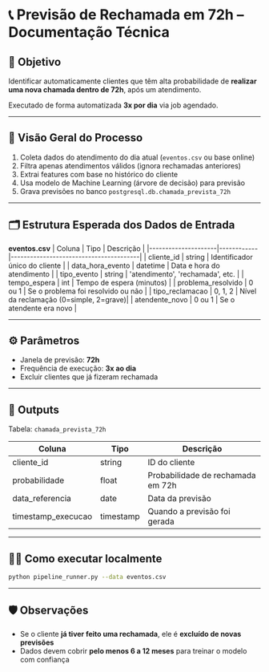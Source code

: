 # 📞 Previsão de Rechamada em 72h – Documentação Técnica

## 🧠 Objetivo
Identificar automaticamente clientes que têm alta probabilidade de **realizar uma nova chamada dentro de 72h**, após um atendimento.

Executado de forma automatizada **3x por dia** via job agendado.

---

## 🔁 Visão Geral do Processo

1. Coleta dados do atendimento do dia atual (`eventos.csv` ou base online)
2. Filtra apenas atendimentos válidos (ignora rechamadas anteriores)
3. Extrai features com base no histórico do cliente
4. Usa modelo de Machine Learning (árvore de decisão) para previsão
5. Grava previsões no banco `postgresql.db.chamada_prevista_72h`

---

## 🗂️ Estrutura Esperada dos Dados de Entrada

**eventos.csv**
| Coluna              | Tipo       | Descrição                            |
|---------------------|------------|----------------------------------------|
| cliente_id          | string     | Identificador único do cliente         |
| data_hora_evento    | datetime   | Data e hora do atendimento             |
| tipo_evento         | string     | 'atendimento', 'rechamada', etc.       |
| tempo_espera        | int        | Tempo de espera (minutos)              |
| problema_resolvido  | 0 ou 1     | Se o problema foi resolvido ou não     |
| tipo_reclamacao     | 0, 1, 2    | Nível da reclamação (0=simple, 2=grave)|
| atendente_novo      | 0 ou 1     | Se o atendente era novo                |

---

## ⚙️ Parâmetros

- Janela de previsão: **72h**
- Frequência de execução: **3x ao dia**
- Excluir clientes que já fizeram rechamada

---

## 🧪 Outputs

Tabela: `chamada_prevista_72h`

| Coluna              | Tipo       | Descrição                               |
|---------------------|------------|-------------------------------------------|
| cliente_id          | string     | ID do cliente                             |
| probabilidade       | float      | Probabilidade de rechamada em 72h         |
| data_referencia     | date       | Data da previsão                          |
| timestamp_execucao  | timestamp  | Quando a previsão foi gerada              |

---

## 👨‍🔧 Como executar localmente

```bash
python pipeline_runner.py --data eventos.csv
````

---

## 🛡️ Observações

* Se o cliente **já tiver feito uma rechamada**, ele é **excluído de novas previsões**
* Dados devem cobrir **pelo menos 6 a 12 meses** para treinar o modelo com confiança

```
